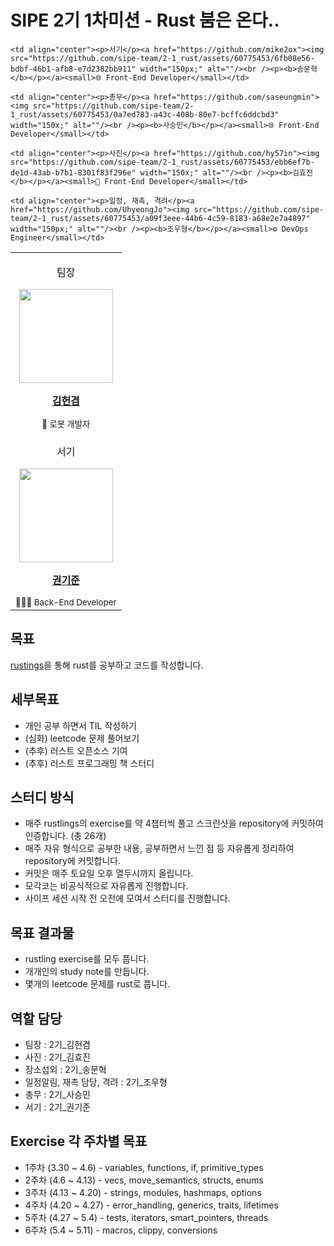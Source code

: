 # SIPE 2기 1차미션 - Rust 붐은 온다..


<table width="100%" align="center">
  <tr>
    <td align="center"><p>팀장</p><a href="https://github.com/raacker"><img src="https://github.com/sipe-team/2-1_rust/assets/60775453/e86de008-796e-45d0-a8ad-642c9693f92c" width="150px;" alt=""/><br /><p><b>김헌겸</b></p></a><small>🤖 로봇 개발자</small></td>

    <td align="center"><p>서기</p><a href="https://github.com/mike2ox"><img src="https://github.com/sipe-team/2-1_rust/assets/60775453/6fb08e56-bdbf-46b1-afb8-e7d2382bb911" width="150px;" alt=""/><br /><p><b>송문혁</b></p></a><small>🌐 Front-End Developer</small></td>
  </tr>
    
    <td align="center"><p>총무</p><a href="https://github.com/saseungmin"><img src="https://github.com/sipe-team/2-1_rust/assets/60775453/0a7ed783-a43c-408b-80e7-bcffc6ddcbd3" width="150x;" alt=""/><br /><p><b>사승민</b></p></a><small>🌐 Front-End Developer</small></td>
    
    <td align="center"><p>사진</p><a href="https://github.com/hy57in"><img src="https://github.com/sipe-team/2-1_rust/assets/60775453/ebb6ef7b-de1d-43ab-b7b1-8301f83f296e" width="150x;" alt=""/><br /><p><b>김효진</b></p></a><small>🐤 Front-End Developer</small></td>
    
    <td align="center"><p>일정, 재촉, 격려</p><a href="https://github.com/UhyeongJo"><img src="https://github.com/sipe-team/2-1_rust/assets/60775453/a09f3eee-44b6-4c59-8183-a68e2e7a4897" width="150px;" alt=""/><br /><p><b>조우형</b></p></a><small>⚙️ DevOps Engineer</small></td>
  </tr>

  <td align="center"><p>서기</p><a href="https://github.com/kkjsw17"><img src="https://github.com/sipe-team/2-1_rust/assets/60775453/b283b921-b85d-4152-862a-fd4691770092" width="150px;" alt=""/><br /><p><b>권기준</b></p></a><small>🧑🏻‍💻 Back-End Developer</small></td>
  </tr>
</table>

## 목표

[rustings](https://github.com/rust-lang/rustlings)을 통해 rust를 공부하고 코드를 작성합니다.

## 세부목표
* 개인 공부 하면서 TIL 작성하기
* (심화) leetcode 문제 풀어보기
* (추후) 러스트 오픈소스 기여
* (추후) 러스트 프로그래밍 책 스터디

## 스터디 방식
* 매주 rustlings의 exercise를 약 4챕터씩 풀고 스크린샷을 repository에 커밋하여 인증합니다. (총 26개)
* 매주 자유 형식으로 공부한 내용, 공부하면서 느낀 점 등 자유롭게 정리하여 repository에 커밋합니다.
* 커밋은 매주 토요일 오후 열두시까지 올립니다.
* 모각코는 비공식적으로 자유롭게 진행합니다.
* 사이프 세션 시작 전 오전에 모여서 스터디를 진행합니다.

## 목표 결과물

* rustling exercise를 모두 풉니다.
* 개개인의 study note를 만듭니다.
* 몇개의 leetcode 문제를 rust로 풉니다.

## 역할 담당
* 팀장 : 2기_김헌겸
* 사진 : 2기_김효진
* 장소섭외 : 2기_송문혁
* 일정알림, 재촉 담당, 격려 : 2기_조우형
* 총무 : 2기_사승민
* 서기 : 2기_권기준

## Exercise 각 주차별 목표
* 1주차 (3.30 ~ 4.6) - variables, functions, if, primitive_types
* 2주차 (4.6 ~ 4.13) - vecs, move_semantics, structs, enums
* 3주차 (4.13 ~ 4.20) - strings, modules, hashmaps, options
* 4주차 (4.20 ~ 4.27) - error_handling, generics, traits, lifetimes
* 5주차 (4.27 ~ 5.4) - tests, iterators, smart_pointers, threads
* 6주차 (5.4 ~ 5.11) - macros, clippy, conversions
